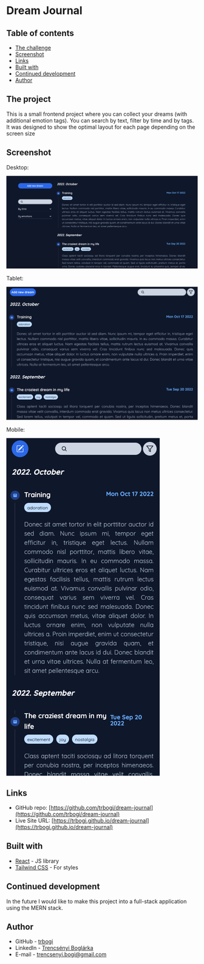 # Dream Journal

## Table of contents

- [The challenge](#the-challenge)
- [Screenshot](#screenshot)
- [Links](#links)
- [Built with](#built-with)
- [Continued development](#continued-development)
- [Author](#author)


## The project

This is a small frontend project where you can collect your dreams (with additional emotion tags). You can search by text, filter by time and by tags. It was designed to show the optimal layout for each page depending on the screen size

## Screenshot

Desktop:

![](./screenshots/desktop.png)

Tablet:

![](./screenshots/tablet.png)

Mobile:

![](./screenshots/mobile.png)

## Links

- GitHub repo: [https://github.com/trbogi/dream-journal](https://github.com/trbogi/dream-journal)
- Live Site URL: [https://trbogi.github.io/dream-journal](https://trbogi.github.io/dream-journal)

## Built with

- [React](https://reactjs.org/) - JS library
- [Tailwind CSS](https://tailwindcss.com/) - For styles

## Continued development

In the future I would like to make this project into a full-stack application using the MERN stack.

## Author

- GitHub - [trbogi](https://github.com/trbogi)
- LinkedIn - [Trencsényi Boglárka](https://www.linkedin.com/in/bogl%C3%A1rka-trencs%C3%A9nyi-16649720b/)
- E-mail - trencsenyi.bogi@gmail.com
